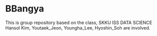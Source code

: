 # BBangya
This is group repository based on the class, SKKU ISS DATA SCIENCE
Hansol Kim, Youtaek_Jeon, Youngha_Lee, Hyoshin_Soh are involved.
